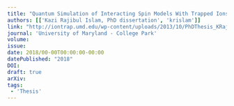```yaml
---
title: "Quantum Simulation of Interacting Spin Models With Trapped Ions"
authors: [['Kazi Rajibul Islam, PhD dissertation', 'krislam']]
link: "http://iontrap.umd.edu/wp-content/uploads/2013/10/PhDThesis_KRajibulIslam_2012.pdf"
journal: 'University of Maryland - College Park'
volume: 
issue: 
date: 2018/00-00T00:00:00-00:00
datePublished: "2018"
DOI:
draft: true
arXiv:
tags:
 - 'Thesis'
---
```


